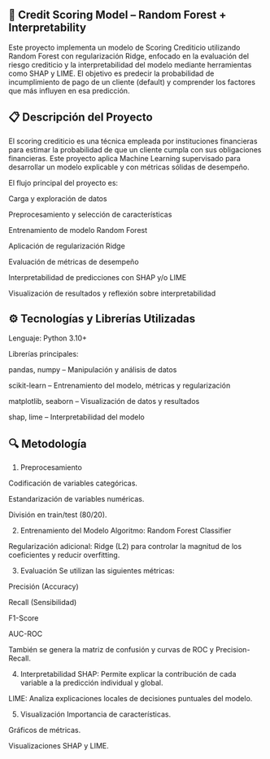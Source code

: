 ## 🧠 Credit Scoring Model – Random Forest + Interpretability

Este proyecto implementa un modelo de Scoring Crediticio utilizando Random Forest con regularización Ridge, enfocado en la evaluación del riesgo crediticio y la interpretabilidad del modelo mediante herramientas como SHAP y LIME.
El objetivo es predecir la probabilidad de incumplimiento de pago de un cliente (default) y comprender los factores que más influyen en esa predicción.

## 📋 Descripción del Proyecto

El scoring crediticio es una técnica empleada por instituciones financieras para estimar la probabilidad de que un cliente cumpla con sus obligaciones financieras.
Este proyecto aplica Machine Learning supervisado para desarrollar un modelo explicable y con métricas sólidas de desempeño.

El flujo principal del proyecto es:

Carga y exploración de datos

Preprocesamiento y selección de características

Entrenamiento de modelo Random Forest

Aplicación de regularización Ridge

Evaluación de métricas de desempeño

Interpretabilidad de predicciones con SHAP y/o LIME

Visualización de resultados y reflexión sobre interpretabilidad

## ⚙️ Tecnologías y Librerías Utilizadas

Lenguaje: Python 3.10+

Librerías principales:

pandas, numpy – Manipulación y análisis de datos

scikit-learn – Entrenamiento del modelo, métricas y regularización

matplotlib, seaborn – Visualización de datos y resultados

shap, lime – Interpretabilidad del modelo


## 🔍 Metodología
1. Preprocesamiento

Codificación de variables categóricas.

Estandarización de variables numéricas.

División en train/test (80/20).

2. Entrenamiento del Modelo
Algoritmo: Random Forest Classifier

Regularización adicional: Ridge (L2) para controlar la magnitud de los coeficientes y reducir overfitting.

3. Evaluación
Se utilizan las siguientes métricas:

Precisión (Accuracy)

Recall (Sensibilidad)

F1-Score

AUC-ROC

También se genera la matriz de confusión y curvas de ROC y Precision-Recall.

4. Interpretabilidad
SHAP: Permite explicar la contribución de cada variable a la predicción individual y global.

LIME: Analiza explicaciones locales de decisiones puntuales del modelo.

5. Visualización
Importancia de características.

Gráficos de métricas.

Visualizaciones SHAP y LIME.
